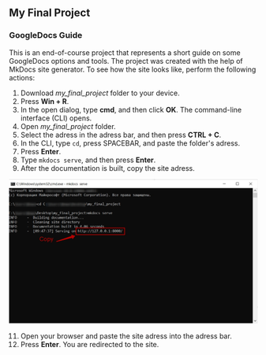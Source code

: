 ## My Final Project
### GoogleDocs Guide
This is an end-of-course project that represents a short guide on some GoogleDocs options and tools. The project was created with the help of MkDocs site generator. To see how the site looks like, perform the following actions:

1. Download _my_final_project_ folder to your device.
2. Press **Win + R**.
3. In the open dialog, type **сmd**, and then click **OK**. The command-line interface (CLI) opens.
4. Open _my_final_project_ folder.
5. Select the adress in the adress bar, and then press **CTRL + C**.
6. In the CLI, type `cd`, press SPACEBAR, and paste the folder's adress.
7. Press **Enter**.
8. Type `mkdocs serve`, and then press **Enter**. 
9. After the documentation is built, copy the site adress.

![screenshot](https://github.com/jz-2/my_final_project/blob/main/my_final_project/docs/src/img/screen_1.jpg)

11. Open your browser and paste the site adress into the adress bar.
12. Press **Enter**. You are redirected to the site.
